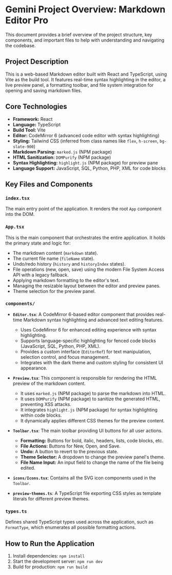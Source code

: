 # Gemini Project Overview: Markdown Editor Pro

This document provides a brief overview of the project structure, key components, and important files to help with understanding and navigating the codebase.

## Project Description

This is a web-based Markdown editor built with React and TypeScript, using Vite as the build tool. It features real-time syntax highlighting in the editor, a live preview panel, a formatting toolbar, and file system integration for opening and saving markdown files.

## Core Technologies

- **Framework:** React
- **Language:** TypeScript
- **Build Tool:** Vite
- **Editor:** CodeMirror 6 (advanced code editor with syntax highlighting)
- **Styling:** Tailwind CSS (inferred from class names like `flex`, `h-screen`, `bg-slate-900`)
- **Markdown Parsing:** `marked.js` (NPM package)
- **HTML Sanitization:** `DOMPurify` (NPM package)
- **Syntax Highlighting:** `highlight.js` (NPM package) for preview pane
- **Language Support:** JavaScript, SQL, Python, PHP, XML for code blocks

## Key Files and Components

### `index.tsx`
The main entry point of the application. It renders the root `App` component into the DOM.

### `App.tsx`
This is the main component that orchestrates the entire application. It holds the primary state and logic for:
- The markdown content (`markdown` state).
- The current file name (`fileName` state).
- Undo/redo history (`history` and `historyIndex` states).
- File operations (new, open, save) using the modern File System Access API with a legacy fallback.
- Applying markdown formatting to the editor's text.
- Managing the resizable layout between the editor and preview panes.
- Theme selection for the preview panel.

### `components/`

- **`Editor.tsx`**: A CodeMirror 6-based editor component that provides real-time Markdown syntax highlighting and advanced text editing features.
  - Uses CodeMirror 6 for enhanced editing experience with syntax highlighting.
  - Supports language-specific highlighting for fenced code blocks (JavaScript, SQL, Python, PHP, XML).
  - Provides a custom interface (`EditorRef`) for text manipulation, selection control, and focus management.
  - Integrates with the dark theme and custom styling for consistent UI appearance.

- **`Preview.tsx`**: This component is responsible for rendering the HTML preview of the markdown content.
  - It uses `marked.js` (NPM package) to parse the markdown into HTML.
  - It uses `DOMPurify` (NPM package) to sanitize the generated HTML, preventing XSS attacks.
  - It integrates `highlight.js` (NPM package) for syntax highlighting within code blocks.
  - It dynamically applies different CSS themes for the preview content.

- **`Toolbar.tsx`**: The main toolbar providing UI buttons for all user actions.
  - **Formatting:** Buttons for bold, italic, headers, lists, code blocks, etc.
  - **File Actions:** Buttons for New, Open, and Save.
  - **Undo:** A button to revert to the previous state.
  - **Theme Selector:** A dropdown to change the preview panel's theme.
  - **File Name Input:** An input field to change the name of the file being edited.

- **`icons/Icons.tsx`**: Contains all the SVG icon components used in the `Toolbar`.

- **`preview-themes.ts`**: A TypeScript file exporting CSS styles as template literals for different preview themes.

### `types.ts`
Defines shared TypeScript types used across the application, such as `FormatType`, which enumerates all possible formatting actions.

## How to Run the Application

1.  Install dependencies: `npm install`
2.  Start the development server: `npm run dev`
3.  Build for production: `npm run build`
